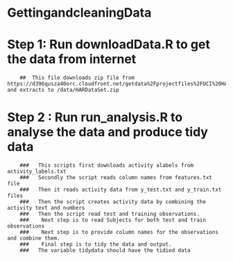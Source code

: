 # GettingandcleaningData


# Step 1: Run downloadData.R to get the data from internet

        ##  This file downloads zip file from https://d396qusza40orc.cloudfront.net/getdata%2Fprojectfiles%2FUCI%20HAR%20Dataset.zip and extracts to /data/HARDataSet.zip


# Step 2 : Run run_analysis.R to analyse the data and produce tidy data

        
        ###   This scripts first downloads activity alabels from activity_labels.txt
        ###   Secondly the script reads column names from features.txt file
        ###   Then it reads activity data from y_test.txt and y_train.txt files
        ###   Then the script creates activity data by combining the activity text and numbers
        ###   Then the script read test and training observations.
        ###    Next step is to read Subjects for both test and train observations
        ###    Next step is to provide column names for the observations and combine them.
        ###    Final step is to tidy the data and output.
        ###   The variable tidydata should have the tidied data 

